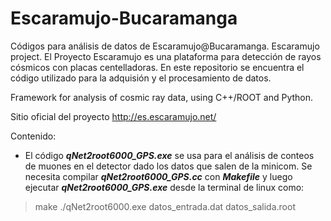 # Escaramujo-Bucaramanga
Códigos para análisis de datos de Escaramujo@Bucaramanga. Escaramujo project.
El Proyecto Escaramujo es una plataforma para detección de rayos cósmicos con placas centelladoras. En este repositorio se encuentra el código utilizado para la adquisión y el procesamiento de datos.

Framework for analysis of cosmic ray data, using C++/ROOT and Python.

Sitio oficial del proyecto http://es.escaramujo.net/

Contenido:

+ El código **_qNet2root6000_GPS.exe_** se usa para el análisis de conteos de muones en el detector dado los datos que salen de la minicom. Se necesita compilar **_qNet2root6000_GPS.cc_** con **_Makefile_** y luego ejecutar **_qNet2root6000_GPS.exe_** desde la terminal de linux como:
> make
> ./qNet2root6000.exe datos_entrada.dat datos_salida.root
